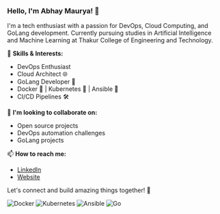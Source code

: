 ### Hello, I'm Abhay Maurya! 👋

I'm a tech enthusiast with a passion for DevOps, Cloud Computing, and GoLang development. Currently pursuing studies in Artificial Intelligence and Machine Learning at Thakur College of Engineering and Technology.

🚀 **Skills & Interests:**
- DevOps Enthusiast
- Cloud Architect 🌐
- GoLang Developer 🐹
- Docker 🐳 | Kubernetes 🚢 | Ansible 🤖
- CI/CD Pipelines 🛠️

🌟 **I'm looking to collaborate on:**
- Open source projects
- DevOps automation challenges
- GoLang projects

📫 **How to reach me:**
- [LinkedIn](https://www.linkedin.com/in/abhay-maurya-8b7b3b1a9)
- [Website](http://denissivy.s3-website.ap-south-1.amazonaws.com/)

Let's connect and build amazing things together! 🤝

![Docker](https://img.shields.io/badge/Docker-2496ED?style=for-the-badge&logo=docker&logoColor=white)
![Kubernetes](https://img.shields.io/badge/Kubernetes-326CE5?style=for-the-badge&logo=kubernetes&logoColor=white)
![Ansible](https://img.shields.io/badge/Ansible-EE0000?style=for-the-badge&logo=ansible&logoColor=white)
![Go](https://img.shields.io/badge/Go-00ADD8?style=for-the-badge&logo=go&logoColor=white)

